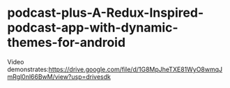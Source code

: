 # podcast-plus-A-Redux-Inspired-podcast-app-with-dynamic-themes-for-android
Video demonstrates:https://drive.google.com/file/d/1G8MpJheTXE81WyO8wmqJmRgl0nl66BwM/view?usp=drivesdk
